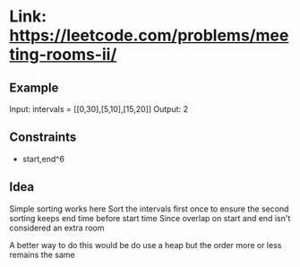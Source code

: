 # Link: <https://leetcode.com/problems/meeting-rooms-ii/>

## Example

Input: intervals = [[0,30],[5,10],[15,20]]
Output: 2

## Constraints

- start,end^6

## Idea

Simple sorting works here
Sort the intervals first once to ensure the second sorting keeps end time before start time
Since overlap on start and end isn't considered an extra room


A better way to do this would be do use a heap but the order more or less remains the same